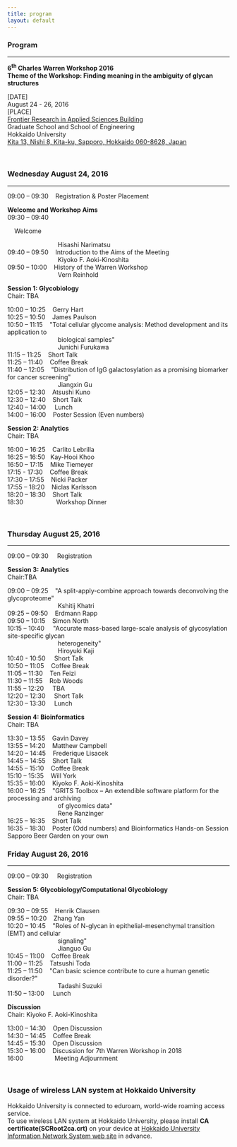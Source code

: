 ```yaml
---
title: program
layout: default
---
```

<!-- MAIN CONTENT -->
<div id="main_content_wrap" class="outer">
  <section id="main_content" class="inner">
<h3>Program</h3>
<hr>
<p><strong>6<sup>th</sup> Charles Warren Workshop 2016<br>
Theme of the Workshop: Finding meaning in the ambiguity of glycan structures</strong></p>
<p>[DATE]<br>
August 24 - 26, 2016<br>
[PLACE]<br>
<a href="http://www.oia.hokudai.ac.jp/maps/?p=sapporo">Frontier Research in Applied Sciences Building</a><br>
Graduate School and School of Engineering<br>
Hokkaido University<br>
<a href="https://goo.gl/maps/JtP1MdrwH5U2">Kita 13, Nishi 8, Kita-ku, Sapporo, Hokkaido 060-8628, Japan</a></p>
<br>

<h3>Wednesday August 24, 2016</h3>
<hr>
<p>09:00 – 09:30&nbsp;&nbsp;&nbsp; Registration &amp; Poster Placement<br>
<p><strong>Welcome and Workshop Aims</strong><br>
09:30 – 09:40<p class="title">&nbsp;&nbsp;&nbsp; Welcome<br></p>
&nbsp;&nbsp;&nbsp;&nbsp;&nbsp;&nbsp;&nbsp;&nbsp;&nbsp;&nbsp;&nbsp;&nbsp;&nbsp;&nbsp;&nbsp;&nbsp;&nbsp;&nbsp;&nbsp;&nbsp;&nbsp;&nbsp;&nbsp;&nbsp;&nbsp;&nbsp;&nbsp;&nbsp;&nbsp;Hisashi Narimatsu<br>
09:40 – 09:50&nbsp;&nbsp;&nbsp;&nbsp;Introduction to the Aims of the Meeting<br>
&nbsp;&nbsp;&nbsp;&nbsp;&nbsp;&nbsp;&nbsp;&nbsp;&nbsp;&nbsp;&nbsp;&nbsp;&nbsp;&nbsp;&nbsp;&nbsp;&nbsp;&nbsp;&nbsp;&nbsp;&nbsp;&nbsp;&nbsp;&nbsp;&nbsp;&nbsp;&nbsp;&nbsp;&nbsp;Kiyoko F. Aoki-Kinoshita<br>
09:50 – 10:00&nbsp;&nbsp;&nbsp;&nbsp;History of the Warren Workshop<br>
&nbsp;&nbsp;&nbsp;&nbsp;&nbsp;&nbsp;&nbsp;&nbsp;&nbsp;&nbsp;&nbsp;&nbsp;&nbsp;&nbsp;&nbsp;&nbsp;&nbsp;&nbsp;&nbsp;&nbsp;&nbsp;&nbsp;&nbsp;&nbsp;&nbsp;&nbsp;&nbsp;&nbsp;&nbsp;Vern Reinhold
</p>

<p><strong>Session 1: Glycobiology</strong><br>
Chair: TBA</p>
<p>10:00 – 10:25&nbsp;&nbsp;&nbsp;&nbsp;Gerry Hart<br>
<!--&nbsp;&nbsp;&nbsp;&nbsp;&nbsp;&nbsp;&nbsp;&nbsp;&nbsp;&nbsp;&nbsp;&nbsp;&nbsp;&nbsp;&nbsp;&nbsp;&nbsp;&nbsp;&nbsp;&nbsp;&nbsp;&nbsp;&nbsp;&nbsp;&nbsp;&nbsp;&nbsp;&nbsp;&nbsp;Gerry Hart<br>-->
10:25 – 10:50&nbsp;&nbsp;&nbsp;&nbsp;James Paulson<br>
<!--&nbsp;&nbsp;&nbsp;&nbsp;&nbsp;&nbsp;&nbsp;&nbsp;&nbsp;&nbsp;&nbsp;&nbsp;&nbsp;&nbsp;&nbsp;&nbsp;&nbsp;&nbsp;&nbsp;&nbsp;&nbsp;&nbsp;&nbsp;&nbsp;&nbsp;&nbsp;&nbsp;&nbsp;&nbsp;James Paulson<br>-->
10:50 – 11:15&nbsp;&nbsp;&nbsp;&nbsp;"Total cellular glycome analysis: Method development and its application to<br>
&nbsp;&nbsp;&nbsp;&nbsp;&nbsp;&nbsp;&nbsp;&nbsp;&nbsp;&nbsp;&nbsp;&nbsp;&nbsp;&nbsp;&nbsp;&nbsp;&nbsp;&nbsp;&nbsp;&nbsp;&nbsp;&nbsp;&nbsp;&nbsp;&nbsp;&nbsp;&nbsp;&nbsp;&nbsp;biological samples"<br>
&nbsp;&nbsp;&nbsp;&nbsp;&nbsp;&nbsp;&nbsp;&nbsp;&nbsp;&nbsp;&nbsp;&nbsp;&nbsp;&nbsp;&nbsp;&nbsp;&nbsp;&nbsp;&nbsp;&nbsp;&nbsp;&nbsp;&nbsp;&nbsp;&nbsp;&nbsp;&nbsp;&nbsp;&nbsp;Junichi Furukawa<br>
11:15 – 11:25&nbsp;&nbsp;&nbsp;&nbsp;Short Talk<br>
11:25 – 11:40&nbsp;&nbsp;&nbsp;&nbsp;Coffee Break<br>
11:40 – 12:05&nbsp;&nbsp;&nbsp;&nbsp;"Distribution of IgG galactosylation as a promising biomarker for cancer screening"<br>
&nbsp;&nbsp;&nbsp;&nbsp;&nbsp;&nbsp;&nbsp;&nbsp;&nbsp;&nbsp;&nbsp;&nbsp;&nbsp;&nbsp;&nbsp;&nbsp;&nbsp;&nbsp;&nbsp;&nbsp;&nbsp;&nbsp;&nbsp;&nbsp;&nbsp;&nbsp;&nbsp;&nbsp;&nbsp;Jiangxin Gu<br>
12:05 – 12:30&nbsp;&nbsp;&nbsp;&nbsp;Atsushi Kuno<br>
<!--&nbsp;&nbsp;&nbsp;&nbsp;&nbsp;&nbsp;&nbsp;&nbsp;&nbsp;&nbsp;&nbsp;&nbsp;&nbsp;&nbsp;&nbsp;&nbsp;&nbsp;&nbsp;&nbsp;&nbsp;&nbsp;&nbsp;&nbsp;&nbsp;&nbsp;&nbsp;&nbsp;&nbsp;&nbsp;Atsushi Kuno<br>-->
12:30 – 12:40&nbsp;&nbsp;&nbsp;&nbsp;Short Talk<br>
12:40 – 14:00 &nbsp;&nbsp;&nbsp;&nbsp;Lunch<br>
14:00 – 16:00&nbsp;&nbsp;&nbsp;&nbsp;Poster Session (Even numbers)
</p>
<p><strong>Session 2: Analytics</strong><br>
Chair: TBA</p>
<p>16:00 – 16:25&nbsp;&nbsp;&nbsp;&nbsp;Carlito Lebrilla<br>
<!--&nbsp;&nbsp;&nbsp;&nbsp;&nbsp;&nbsp;&nbsp;&nbsp;&nbsp;&nbsp;&nbsp;&nbsp;&nbsp;&nbsp;&nbsp;&nbsp;&nbsp;&nbsp;&nbsp;&nbsp;&nbsp;&nbsp;&nbsp;&nbsp;&nbsp;&nbsp;&nbsp;&nbsp;&nbsp;Carlito Lebrilla<br>-->
16:25 – 16:50&nbsp;&nbsp;&nbsp;Kay-Hooi Khoo<br>
<!--&nbsp;&nbsp;&nbsp;&nbsp;&nbsp;&nbsp;&nbsp;&nbsp;&nbsp;&nbsp;&nbsp;&nbsp;&nbsp;&nbsp;&nbsp;&nbsp;&nbsp;&nbsp;&nbsp;&nbsp;&nbsp;&nbsp;&nbsp;&nbsp;&nbsp;&nbsp;&nbsp;&nbsp;&nbsp;Kay-Hooi Khoo<br>-->
16:50 – 17:15&nbsp;&nbsp;&nbsp;&nbsp;Mike Tiemeyer<br>
<!--&nbsp;&nbsp;&nbsp;&nbsp;&nbsp;&nbsp;&nbsp;&nbsp;&nbsp;&nbsp;&nbsp;&nbsp;&nbsp;&nbsp;&nbsp;&nbsp;&nbsp;&nbsp;&nbsp;&nbsp;&nbsp;&nbsp;&nbsp;&nbsp;&nbsp;&nbsp;&nbsp;&nbsp;&nbsp;Mike Tiemeyer<br>-->
17:15 - 17:30&nbsp;&nbsp;&nbsp;&nbsp;Coffee Break<br>
17:30 – 17:55&nbsp;&nbsp;&nbsp;&nbsp;Nicki Packer<br>
<!--&nbsp;&nbsp;&nbsp;&nbsp;&nbsp;&nbsp;&nbsp;&nbsp;&nbsp;&nbsp;&nbsp;&nbsp;&nbsp;&nbsp;&nbsp;&nbsp;&nbsp;&nbsp;&nbsp;&nbsp;&nbsp;&nbsp;&nbsp;&nbsp;&nbsp;&nbsp;&nbsp;&nbsp;&nbsp;Nicki Packer<br>-->
17:55 – 18:20&nbsp;&nbsp;&nbsp;&nbsp;Niclas Karlsson<br>
<!--&nbsp;&nbsp;&nbsp;&nbsp;&nbsp;&nbsp;&nbsp;&nbsp;&nbsp;&nbsp;&nbsp;&nbsp;&nbsp;&nbsp;&nbsp;&nbsp;&nbsp;&nbsp;&nbsp;&nbsp;&nbsp;&nbsp;&nbsp;&nbsp;&nbsp;&nbsp;&nbsp;&nbsp;&nbsp;Niclas Karlsson<br>-->
18:20 – 18:30&nbsp;&nbsp;&nbsp;&nbsp;Short Talk<br>
18:30&nbsp;&nbsp;&nbsp;&nbsp;&nbsp;&nbsp;&nbsp;&nbsp;&nbsp;&nbsp;&nbsp;&nbsp;&nbsp;&nbsp;&nbsp;&nbsp;&nbsp;&nbsp;&nbsp;Workshop Dinner</p>
<br>
<h3>Thursday August 25, 2016</h3>
<hr>
<p>09:00 – 09:30&nbsp;&nbsp;&nbsp; &nbsp;Registration</p>
<p><strong>Session 3: Analytics</strong><br>
Chair:TBA</p>
<p>09:00 – 09:25&nbsp;&nbsp;&nbsp;&nbsp;"A split-apply-combine approach towards deconvolving the glycoproteome"<br>
&nbsp;&nbsp;&nbsp;&nbsp;&nbsp;&nbsp;&nbsp;&nbsp;&nbsp;&nbsp;&nbsp;&nbsp;&nbsp;&nbsp;&nbsp;&nbsp;&nbsp;&nbsp;&nbsp;&nbsp;&nbsp;&nbsp;&nbsp;&nbsp;&nbsp;&nbsp;&nbsp;&nbsp;&nbsp;Kshitij Khatri<br>
09:25 – 09:50&nbsp;&nbsp;&nbsp;&nbsp;Erdmann Rapp<br>
<!--&nbsp;&nbsp;&nbsp;&nbsp;&nbsp;&nbsp;&nbsp;&nbsp;&nbsp;&nbsp;&nbsp;&nbsp;&nbsp;&nbsp;&nbsp;&nbsp;&nbsp;&nbsp;&nbsp;&nbsp;&nbsp;&nbsp;&nbsp;&nbsp;&nbsp;&nbsp;&nbsp;&nbsp;&nbsp;Erdmann Rapp<br>-->
09:50 – 10:15&nbsp;&nbsp;&nbsp;&nbsp;Simon North<br>
<!--&nbsp;&nbsp;&nbsp;&nbsp;&nbsp;&nbsp;&nbsp;&nbsp;&nbsp;&nbsp;&nbsp;&nbsp;&nbsp;&nbsp;&nbsp;&nbsp;&nbsp;&nbsp;&nbsp;&nbsp;&nbsp;&nbsp;&nbsp;&nbsp;&nbsp;&nbsp;&nbsp;&nbsp;&nbsp;Simon North<br>-->
10:15 – 10:40&nbsp;&nbsp;&nbsp;&nbsp; "Accurate mass-based large-scale analysis of glycosylation site-specific glycan<br> &nbsp;&nbsp;&nbsp;&nbsp;&nbsp;&nbsp;&nbsp;&nbsp;&nbsp;&nbsp;&nbsp;&nbsp;&nbsp;&nbsp;&nbsp;&nbsp;&nbsp;&nbsp;&nbsp;&nbsp;&nbsp;&nbsp;&nbsp;&nbsp;&nbsp;&nbsp;&nbsp;&nbsp;&nbsp;heterogeneity"<br>
&nbsp;&nbsp;&nbsp;&nbsp;&nbsp;&nbsp;&nbsp;&nbsp;&nbsp;&nbsp;&nbsp;&nbsp;&nbsp;&nbsp;&nbsp;&nbsp;&nbsp;&nbsp;&nbsp;&nbsp;&nbsp;&nbsp;&nbsp;&nbsp;&nbsp;&nbsp;&nbsp;&nbsp;&nbsp;Hiroyuki Kaji<br>
10:40 - 10:50&nbsp;&nbsp;&nbsp;&nbsp;&nbsp;Short Talk<br>
<!--&nbsp;&nbsp;&nbsp;&nbsp;&nbsp;&nbsp;&nbsp;&nbsp;&nbsp;&nbsp;&nbsp;&nbsp;&nbsp;&nbsp;&nbsp;&nbsp;&nbsp;&nbsp;&nbsp;&nbsp;&nbsp;&nbsp;&nbsp;&nbsp;&nbsp;&nbsp;&nbsp;&nbsp;&nbsp;<br>-->
10:50 – 11:05&nbsp;&nbsp;&nbsp;&nbsp;Coffee Break<br>
11:05 – 11:30&nbsp;&nbsp;&nbsp;&nbsp;Ten Feizi<br>
<!--&nbsp;&nbsp;&nbsp;&nbsp;&nbsp;&nbsp;&nbsp;&nbsp;&nbsp;&nbsp;&nbsp;&nbsp;&nbsp;&nbsp;&nbsp;&nbsp;&nbsp;&nbsp;&nbsp;&nbsp;&nbsp;&nbsp;&nbsp;&nbsp;&nbsp;&nbsp;&nbsp;&nbsp;&nbsp;Ten Feizi<br>-->
11:30 – 11:55&nbsp;&nbsp;&nbsp;&nbsp;Rob Woods<br>
<!--&nbsp;&nbsp;&nbsp;&nbsp;&nbsp;&nbsp;&nbsp;&nbsp;&nbsp;&nbsp;&nbsp;&nbsp;&nbsp;&nbsp;&nbsp;&nbsp;&nbsp;&nbsp;&nbsp;&nbsp;&nbsp;&nbsp;&nbsp;&nbsp;&nbsp;&nbsp;&nbsp;&nbsp;&nbsp;Rob Woods<br>-->
11:55 – 12:20 &nbsp;&nbsp;&nbsp;&nbsp;TBA<br>
<!--&nbsp;&nbsp;&nbsp;&nbsp;&nbsp;&nbsp;&nbsp;&nbsp;&nbsp;&nbsp;&nbsp;&nbsp;&nbsp;&nbsp;&nbsp;&nbsp;&nbsp;&nbsp;&nbsp;&nbsp;&nbsp;&nbsp;&nbsp;&nbsp;&nbsp;&nbsp;&nbsp;&nbsp;&nbsp;<br>-->
12:20 – 12:30 &nbsp;&nbsp;&nbsp;&nbsp;Short Talk<br>
<!--&nbsp;&nbsp;&nbsp;&nbsp;&nbsp;&nbsp;&nbsp;&nbsp;&nbsp;&nbsp;&nbsp;&nbsp;&nbsp;&nbsp;&nbsp;&nbsp;&nbsp;&nbsp;&nbsp;&nbsp;&nbsp;&nbsp;&nbsp;&nbsp;&nbsp;&nbsp;&nbsp;&nbsp;&nbsp;<br>-->
12:30 – 13:30 &nbsp;&nbsp;&nbsp;&nbsp;Lunch</p>

<p><strong>Session 4: Bioinformatics</strong><br>
Chair: TBA</p>
<p>13:30 – 13:55&nbsp;&nbsp;&nbsp;&nbsp;Gavin Davey<br>
<!--&nbsp;&nbsp;&nbsp;&nbsp;&nbsp;&nbsp;&nbsp;&nbsp;&nbsp;&nbsp;&nbsp;&nbsp;&nbsp;&nbsp;&nbsp;&nbsp;&nbsp;&nbsp;&nbsp;&nbsp;&nbsp;&nbsp;&nbsp;&nbsp;&nbsp;&nbsp;&nbsp;&nbsp;&nbsp;Gavin Davey<br>-->
13:55 – 14:20&nbsp;&nbsp;&nbsp;&nbsp;Matthew Campbell<br>
<!--&nbsp;&nbsp;&nbsp;&nbsp;&nbsp;&nbsp;&nbsp;&nbsp;&nbsp;&nbsp;&nbsp;&nbsp;&nbsp;&nbsp;&nbsp;&nbsp;&nbsp;&nbsp;&nbsp;&nbsp;&nbsp;&nbsp;&nbsp;&nbsp;&nbsp;&nbsp;&nbsp;&nbsp;&nbsp;Matthew Campbell<br>-->
14:20 – 14:45&nbsp;&nbsp;&nbsp;&nbsp;Frederique Lisacek<br>
<!--&nbsp;&nbsp;&nbsp;&nbsp;&nbsp;&nbsp;&nbsp;&nbsp;&nbsp;&nbsp;&nbsp;&nbsp;&nbsp;&nbsp;&nbsp;&nbsp;&nbsp;&nbsp;&nbsp;&nbsp;&nbsp;&nbsp;&nbsp;&nbsp;&nbsp;&nbsp;&nbsp;&nbsp;&nbsp;Frederique Lisacek<br>-->
14:45 – 14:55&nbsp;&nbsp;&nbsp;&nbsp;Short Talk<br>
14:55 – 15:10&nbsp;&nbsp;&nbsp;&nbsp;Coffee Break<br>
15:10 – 15:35&nbsp;&nbsp;&nbsp;&nbsp;Will York<br>
<!--&nbsp;&nbsp;&nbsp;&nbsp;&nbsp;&nbsp;&nbsp;&nbsp;&nbsp;&nbsp;&nbsp;&nbsp;&nbsp;&nbsp;&nbsp;&nbsp;&nbsp;&nbsp;&nbsp;&nbsp;&nbsp;&nbsp;&nbsp;&nbsp;&nbsp;&nbsp;&nbsp;&nbsp;&nbsp;Will York<br>-->
15:35 – 16:00&nbsp;&nbsp;&nbsp;&nbsp;Kiyoko F. Aoki-Kinoshita<br>
<!--&nbsp;&nbsp;&nbsp;&nbsp;&nbsp;&nbsp;&nbsp;&nbsp;&nbsp;&nbsp;&nbsp;&nbsp;&nbsp;&nbsp;&nbsp;&nbsp;&nbsp;&nbsp;&nbsp;&nbsp;&nbsp;&nbsp;&nbsp;&nbsp;&nbsp;&nbsp;&nbsp;&nbsp;&nbsp;Kiyoko F. Aoki-Kinoshita<br>-->
16:00 – 16:25&nbsp;&nbsp;&nbsp;&nbsp;"GRITS Toolbox – An extendible software platform for the processing and archiving<br>
&nbsp;&nbsp;&nbsp;&nbsp;&nbsp;&nbsp;&nbsp;&nbsp;&nbsp;&nbsp;&nbsp;&nbsp;&nbsp;&nbsp;&nbsp;&nbsp;&nbsp;&nbsp;&nbsp;&nbsp;&nbsp;&nbsp;&nbsp;&nbsp;&nbsp;&nbsp;&nbsp;&nbsp;&nbsp;of glycomics data"<br>
&nbsp;&nbsp;&nbsp;&nbsp;&nbsp;&nbsp;&nbsp;&nbsp;&nbsp;&nbsp;&nbsp;&nbsp;&nbsp;&nbsp;&nbsp;&nbsp;&nbsp;&nbsp;&nbsp;&nbsp;&nbsp;&nbsp;&nbsp;&nbsp;&nbsp;&nbsp;&nbsp;&nbsp;&nbsp;Rene Ranzinger<br>
16:25 – 16:35&nbsp;&nbsp;&nbsp;&nbsp;Short Talk<br>
<!--&nbsp;&nbsp;&nbsp;&nbsp;&nbsp;&nbsp;&nbsp;&nbsp;&nbsp;&nbsp;&nbsp;&nbsp;&nbsp;&nbsp;&nbsp;&nbsp;&nbsp;&nbsp;&nbsp;&nbsp;&nbsp;&nbsp;&nbsp;&nbsp;&nbsp;&nbsp;&nbsp;&nbsp;&nbsp;<br>-->
16:35 – 18:30&nbsp;&nbsp;&nbsp;&nbsp;Poster (Odd numbers) and Bioinformatics Hands-on Session<br>
Sapporo Beer Garden on your own
<br>
<h3>Friday August 26, 2016</h3>
<hr>
<p>09:00 – 09:30&nbsp;&nbsp;&nbsp;&nbsp; Registration</p>
<p><strong>Session 5: Glycobiology/Computational Glycobiology</strong><br>
Chair: TBA</p>
<p>09:30 – 09:55&nbsp;&nbsp;&nbsp;&nbsp;Henrik Clausen<br>
<!--&nbsp;&nbsp;&nbsp;&nbsp;&nbsp;&nbsp;&nbsp;&nbsp;&nbsp;&nbsp;&nbsp;&nbsp;&nbsp;&nbsp;&nbsp;&nbsp;&nbsp;&nbsp;&nbsp;&nbsp;&nbsp;&nbsp;&nbsp;&nbsp;&nbsp;&nbsp;&nbsp;&nbsp;&nbsp;Henrik Clausen<br>-->
09:55 – 10:20&nbsp;&nbsp;&nbsp;&nbsp;Zhang Yan<br>
<!--&nbsp;&nbsp;&nbsp;&nbsp;&nbsp;&nbsp;&nbsp;&nbsp;&nbsp;&nbsp;&nbsp;&nbsp;&nbsp;&nbsp;&nbsp;&nbsp;&nbsp;&nbsp;&nbsp;&nbsp;&nbsp;&nbsp;&nbsp;&nbsp;&nbsp;&nbsp;&nbsp;&nbsp;&nbsp;Zhang Yan<br>-->
10:20 – 10:45&nbsp;&nbsp;&nbsp;&nbsp;"Roles of N-glycan in epithelial-mesenchymal transition (EMT) and cellular<br>
&nbsp;&nbsp;&nbsp;&nbsp;&nbsp;&nbsp;&nbsp;&nbsp;&nbsp;&nbsp;&nbsp;&nbsp;&nbsp;&nbsp;&nbsp;&nbsp;&nbsp;&nbsp;&nbsp;&nbsp;&nbsp;&nbsp;&nbsp;&nbsp;&nbsp;&nbsp;&nbsp;&nbsp;&nbsp;signaling"<br>
&nbsp;&nbsp;&nbsp;&nbsp;&nbsp;&nbsp;&nbsp;&nbsp;&nbsp;&nbsp;&nbsp;&nbsp;&nbsp;&nbsp;&nbsp;&nbsp;&nbsp;&nbsp;&nbsp;&nbsp;&nbsp;&nbsp;&nbsp;&nbsp;&nbsp;&nbsp;&nbsp;&nbsp;&nbsp;Jianguo Gu<br>
10:45 – 11:00&nbsp;&nbsp;&nbsp;&nbsp;Coffee Break<br>
11:00 – 11:25&nbsp;&nbsp;&nbsp;&nbsp;Tatsushi Toda<br>
<!--&nbsp;&nbsp;&nbsp;&nbsp;&nbsp;&nbsp;&nbsp;&nbsp;&nbsp;&nbsp;&nbsp;&nbsp;&nbsp;&nbsp;&nbsp;&nbsp;&nbsp;&nbsp;&nbsp;&nbsp;&nbsp;&nbsp;&nbsp;&nbsp;&nbsp;&nbsp;&nbsp;&nbsp;&nbsp;Tatsushi Toda<br>-->
11:25 – 11:50&nbsp;&nbsp;&nbsp;&nbsp;"Can basic science contribute to cure a human genetic disorder?"<br>
&nbsp;&nbsp;&nbsp;&nbsp;&nbsp;&nbsp;&nbsp;&nbsp;&nbsp;&nbsp;&nbsp;&nbsp;&nbsp;&nbsp;&nbsp;&nbsp;&nbsp;&nbsp;&nbsp;&nbsp;&nbsp;&nbsp;&nbsp;&nbsp;&nbsp;&nbsp;&nbsp;&nbsp;&nbsp;Tadashi Suzuki<br>
11:50 – 13:00 &nbsp;&nbsp;&nbsp;&nbsp;Lunch</p>
<p><strong>Discussion</strong><br>
Chair: Kiyoko F. Aoki-Kinoshita</p>
<p>13:00 – 14:30&nbsp;&nbsp;&nbsp;&nbsp;Open Discussion<br>
14:30 – 14:45&nbsp;&nbsp;&nbsp;&nbsp;Coffee Break<br>
14:45 – 15:30&nbsp;&nbsp;&nbsp;&nbsp;Open Discussion<br>
15:30 – 16:00&nbsp;&nbsp;&nbsp;&nbsp;Discussion for 7th Warren Workshop in 2018<br>
16:00&nbsp;&nbsp;&nbsp;&nbsp;&nbsp;&nbsp;&nbsp;&nbsp;&nbsp;&nbsp;&nbsp;&nbsp;&nbsp;&nbsp;&nbsp;&nbsp;&nbsp;&nbsp;Meeting Adjournment</p>
<br>

<h3>Usage of wireless LAN system at Hokkaido University</h3>

<p>Hokkaido University is connected to eduroam, world-wide roaming access service.<br>
To use wireless LAN system at Hokkaido University, please install <strong>CA certificate(SCRoot2ca.crt)</strong> on your device at <a href="http://www.hines.hokudai.ac.jp/temporary_LAN/">Hokkaido University Information Network System web site</a> in advance.<br></p>
<br>

 </section>
</div>

